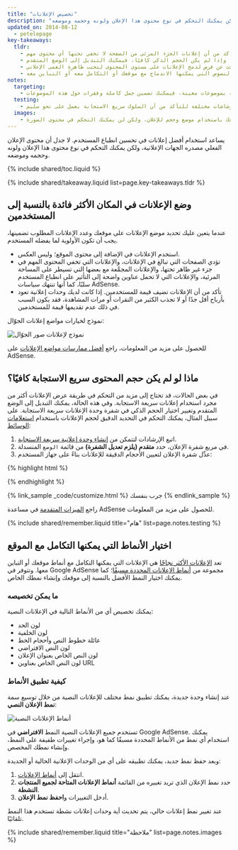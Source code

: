 ```yaml
---
title: "تخصيص الإعلانات"
description: "يساعد استخدام أفضل إعلانات في تحسين انطباع المستخدم. لا جدل أن محتوى الإعلان الفعلي مصدره الجهات الإعلانية، ولكن يمكنك التحكم في نوع محتوى هذا الإعلان ولونه وحجمه وموضعه."
updated_on: 2014-08-12
  - petelepage
key-takeaways:
  tldr: 
    - احرص على عدم وضع الإعلانات في مكان قد يعكِّر انطباع المستخدم على موقعك، وتأكد من أن إعلانات الجزء المرئي من الصفحة لا تخفي تحتها أي محتوى مهم.
    - احرص على استخدام الوحدات الإعلانية سريعة الاستجابة، وإذا لم يكن الحجم الذكي كافيًا، فيمكنك التبديل إلى الوضع المتقدم.
    - ابحث عن فرص لدمج الإعلانات على مستوى المحتوى لتجنب ظاهرة العمى الإعلاني.
    - اختر أنماط النصوص التي يمكنها الاندماج مع موقعك أو التكامل معه أو التباين معه.
notes:
  targeting:
    - يتم توجيه الإعلانات بناءً على محتوى الموقع بشكل عام، وليس بناءً على الكلمات الرئيسية أو الفئات. إذا كنت تريد عرض إعلانات ذات صلة بموضوعات معينة، فيمكنك تضمين جمل كاملة وفقرات حول هذه الموضوعات.
  testing:
    - احرص على اختبار الإعلانات على أجهزة وشاشات مختلفة للتأكد من أن السلوك سريع الاستجابة يعمل على نحو سليم.
  images:
    - يمكن للمعلنين التحكم بشكل كامل في كيفية ظهور الإعلانات المصورة. يمكنك التأثير في أنواع الإعلانات المصورة التي تظهر على موقعك باستخدام موضع وحجم للإعلان، ولكن لن يمكنك التحكم في محتوى الصورة.
---
```


<p class="intro">
  يساعد استخدام أفضل إعلانات في تحسين انطباع المستخدم. لا جدل أن محتوى الإعلان الفعلي مصدره الجهات الإعلانية، ولكن يمكنك التحكم في نوع محتوى هذا الإعلان ولونه وحجمه وموضعه.
</p>

{% include shared/toc.liquid %}

{% include shared/takeaway.liquid list=page.key-takeaways.tldr %}

## وضع الإعلانات في المكان الأكثر فائدة بالنسبة إلى المستخدمين

عندما يتعين عليك تحديد موضع الإعلانات على موقعك وعدد الإعلانات
المطلوب تضمينها، يجب أن تكون الأولوية لما يفضله المستخدم.

* استخدم الإعلانات في الإضافة إلى محتوى الموقع؛ وليس العكس.
* تؤدي الصفحات التي تبالغ في الإعلانات، والإعلانات التي تخفي المحتوى المهم في جزء غير ظاهر تحتها، والإعلانات المجمَّعة مع بعضها التي تسيطر على المساحة المرئية، والإعلانات التي لا تحمل عناوين واضحة إلى التأثير على انطباع المستخدم سلبًا، كما أنها تنتهك سياسات AdSense.
* تأكد من أن الإعلانات تضيف قيمة للمستخدمين. إذا كانت لديك وحدات إعلانية تعود بأرباح أقل جدًا أو لا تجذب الكثير من النقرات أو مرات المشاهدة، فقد يكون السبب في ذلك عدم تقديمها قيمة للمستخدمين.

نموذج لخيارات مواضع إعلانات الجوّال:

<img src="images/mobile_ads_placement.png" class="center" alt="نموذج لإعلانات صور الجوّال">

للحصول على مزيد من المعلومات، راجع 
[أفضل ممارسات مواضع الإعلانات](https://support.google.com/adsense/answer/1282097) على AdSense.


## ماذا لو لم يكن حجم المحتوى سريع الاستجابة كافيًا؟
في بعض الحالات، قد تحتاج إلى مزيد من التحكم في طريقة عرض الإعلانات أكثر من مجرد استخدام إعلانات سريعة الاستجابة.  وفي هذه الحالة، يمكنك التبديل إلى الوضع المتقدم وتغيير اختيار الحجم الذكي في شفرة وحدة الإعلانات سريعة الاستجابة. 
على سبيل المثال، يمكنك التحكم في التحديد الدقيق لحجم الإعلانات باستخدام [استعلامات الوسائط]({{site.fundamentals}}/layouts/rwd-fundamentals/use-media-queries.html):

1. اتبع الإرشادات لتتمكن من [إنشاء وحدة إعلانية سريعة الاستجابة]({{site.fundamentals}}/monetization/ads/include-ads.html#create-ad-units).
2. في مربع شفرة الإعلان، حدد <strong>متقدم (يلزم تعديل الشفرة)</strong> من قائمة `الوضع` المنسدلة.
3. عدِّل شفرة الإعلان لتعيين الأحجام الدقيقة للإعلانات بناءً على جهاز المستخدم:

{% highlight html %}
<ins class="adsbygoogle adslot_1"
    style="display:block;"
    data-ad-client="ca-pub-1234"
    data-ad-slot="5678"></ins>
<script async src="//pagead2.googlesyndication.com/pagead/js/adsbygoogle.js"></script>
<script>(adsbygoogle = window.adsbygoogle || []).push({});</script>
{% endhighlight %}

{% link_sample _code/customize.html %}
  جرب بنفسك
{% endlink_sample %}

راجع  [الميزات المتقدمة](https://support.google.com/adsense/answer/3543893) في مساعدة AdSense للحصول على مزيد من المعلومات.

{% include shared/remember.liquid title="هام" list=page.notes.testing %}

## اختيار الأنماط التي يمكنها التكامل مع الموقع

تعد [الإعلانات الأكثر نجاحًا](https://support.google.com/adsense/answer/17957) هي الإعلانات التي يمكنها التكامل مع أنماط موقعك أو التباين معها. وتتوفر في Google AdSense مجموعة من [أنماط الإعلانات المحددة مسبقًا](https://support.google.com/adsense/answer/6002585)؛ كما يمكنك اختيار النمط الأفضل بالنسبة إلى موقعك وإنشاء نمطك الخاص.

### ما يمكن تخصيصه

يمكنك تخصيص أي من الأنماط التالية في الإعلانات النصية:

* لون الحد
* لون الخلفية
* عائلة خطوط النص وأحجام الخط
* لون النص الافتراضي
* لون النص الخاص بعنوان الإعلان
* لون النص الخاص بعناوين URL

### كيفية تطبيق الأنماط

عند إنشاء وحدة جديدة، يمكنك تطبيق نمط مختلف للإعلانات النصية من خلال توسيع سمة <strong>نمط الإعلان النصي</strong>:

<img src="images/customize.png" class="center" alt="أنماط الإعلانات النصية">

تستخدم جميع الإعلانات النصية النمط <strong>الافتراضي</strong> في Google AdSense.  يمكنك استخدام أي نمط من الأنماط المحددة مسبقًا كما هو، وإجراء تغييرات طفيفة على النمط، وإنشاء نمطك المخصص.

وبعد حفظ نمط جديد، يمكنك تطبيقه على أي من الوحدات الإعلانية الحالية أو 
الجديدة:

1. انتقل إلى [أنماط الإعلانات](https://www.google.com/adsense/app#myads-springboard/view=AD_STYLES).
2. حدد نمط الإعلان الذي تريد تغييره من القائمة <strong>أنماط الإعلانات المتاحة لجميع المنتجات النشطة</strong>.
3. أدخل التغييرات و<strong>احفظ نمط الإعلان</strong>.

عند تغيير نمط إعلانات حالي، يتم تحديث أية وحدات إعلانات نشطة تستخدم هذا النمط تلقائيًا.

{% include shared/remember.liquid title="ملاحظة" list=page.notes.images %}


